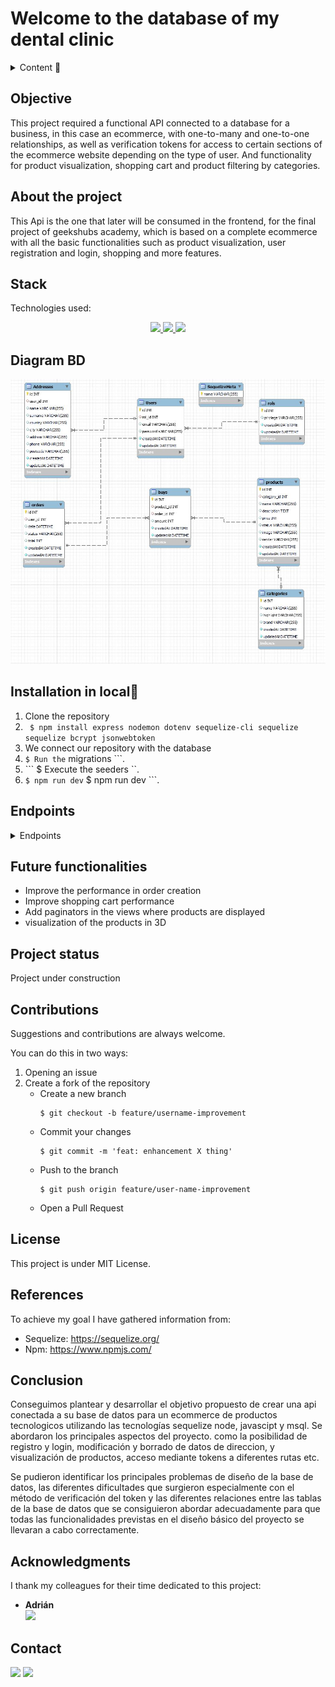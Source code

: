 # Welcome to the database of my dental clinic

<details>
  <summary>Content 📝</summary>
  <ol>
    <li><a href="#objetivo">Objective</a></li>
    <li><a href="#sobre-el-proyecto">About the project</a></li>
    <li><a href="#stack">Stack</a></li>
    <li><a href="#diagrama-bd">Diagram</a></li>
    <li><a href="#instalación-en-local">Installation🚀</a></li>
    <li><a href="#endpoints">Endpoints</a></li>
    <li><a href="#futuras-funcionalidades">Future functionalities</a></li>
    <li><a href="#estado">Project status</a></li>
    <li><a href="#contribuciones">Contributions</a></li>
    <li><a href="#licencia">License</a></li>
    <li><a href="#webgrafia">References</a></li>
    <li><a href="#conclusion">Conclusion</a></li>
    <li><a href="#agradecimientos">Acknowledgments</a></li>
    <li><a href="#contacto">Contacto</a></li>

  </ol>
</details>

## Objective
This project required a functional API connected to a database for a business, in this case an ecommerce, with one-to-many and one-to-one relationships, as well as verification tokens for access to certain sections of the ecommerce website depending on the type of user. And functionality for product visualization, shopping cart and product filtering by categories.
## About the project
This Api is the one that later will be consumed in the frontend, for the final project of geekshubs academy, which is based on a complete ecommerce with all the basic functionalities such as product visualization, user registration and login, shopping and more features.

## Stack
Technologies used:
<div align="center">
<a href="https://www.expressjs.com/">
    <img src= "https://img.shields.io/badge/express.js-%23404d59.svg?style=for-the-badge&logo=express&logoColor=%2361DAFB"/>
</a>
<a href="https://nodejs.org/es/">
    <img src= "https://img.shields.io/badge/node.js-026E00?style=for-the-badge&logo=node.js&logoColor=white"/>
</a>
<a href="https://developer.mozilla.org/es/docs/Web/JavaScript">
    <img src= "https://img.shields.io/badge/javascipt-EFD81D?style=for-the-badge&logo=javascript&logoColor=black"/>
</a>
 </div>

## Diagram BD
!['imagen-db'](./assets/databaseEcommerce.jpg)

## Installation in local🚀
1. Clone the repository
2. ` $ npm install express nodemon dotenv sequelize-cli sequelize sequelize bcrypt jsonwebtoken`
3. We connect our repository with the database 
4. ``` $ Run the ``` migrations ```. 
5. ``` $ Execute the seeders ``. 
6. ``` $ npm run dev ``` $ npm run dev ```.

## Endpoints
<details>
<summary>Endpoints</summary>

- AUTH

    - LOGIN

            POST http://localhost:3000/login  
        body:
        ``` js
            {
                "user": "Ramon",
                "email": "ramon@ramon.com",
                "password": "123456"
            }
        ```
- ROL

    - CREATE

            POST http://localhost:3000/rols 
        body:
        ``` js
            {
                "privilege" : "admin"
            }
        ```
    - OTHER

           - GET http://localhost:3000/rols/1

- USER

    - CREATE

            POST http://localhost:3000/users 
        body:
        ``` js
            {
                "password" : "9778dd77234ff",
                "email" : "amanciolado@gmail.com"
            }
        ```
    - OTHER

           - GET http://localhost:3000/users/1
           - PUT http://localhost:3000/users/1
           - DELETE http://localhost:3000/users/1

- aDDRESS

    - CREATE

            POST http://localhost:3000/address
        body:
        ``` js
            {
                "user_id" : "2",
                "name" : "carlos",
                "surname" : "gonzalez",
                "address" : " Av casalduch",
                "phone" : "76575756745"
                "country" : "Spain"
                "city" : "Madrid"
                "postcode" : "12346"
            }
        ```
    - OTHER

           - GET http://localhost:3000/address
           - GET http://localhost:3000/dentists/all
           - PUT http://localhost:3000/address/:id
           - DELETE http://localhost:3000/address/:id

- ORDER

    - CREATE

            POST http://localhost:3000/orders
        body:
        ``` js
            {
                
                "user_id" : "4",
                "total" : "500",
                "status" : "pending",
                "date" : "28/02/2023",
                
            }
        ```
    - OTHER

           - GET http://localhost:3000/orders
           - GET http://localhost:3000/orders/all
           - PUT http://localhost:3000/orders/:id
           - DELETE http://localhost:3000/orders/:id

- SPECIALITY

    - CREATE

            POST http://localhost:3000/specialities
        body:
        ``` js
            {
                "name" : "odontologo",
                "description" : "el mejor dentista",
            }
        ```
    - OTHER

           - GET http://localhost:3000/specialities

- PRODUCT

    - CREATE

            POST http://localhost:3000/products
        body:
        ``` js
            {
                "category_id" : "2",
                "name" : "Iphone 13",
                "price" : "gonzalez",
                "description" : "new product",
                "render" : "url"
                "image" : "url"
                "status" : "New"
            }
        ```
    - OTHER

           - GET http://localhost:3000/products
           - PUT http://localhost:3000/prducts/all
           - PUT http://localhost:3000/products/:id
           - DELETE http://localhost:3000/products/:id

- CATEGORY

    - CREATE

            POST http://localhost:3000/categories
        body:
        ``` js
            {
                "name" : "Phone",
                "highlight": "yes",
                "brand" : "Nike",
                
            }
        ```
    - OTHER

           - GET http://localhost:3000/categories
           

- BUY

    - ALL

           - POST http://localhost:3000/buys
           - GET http://localhost:3000/buys
           - GET http://localhost:3000/buys/cart
           - PUT http://localhost:3000/buys/:productId
           - DELETE http://localhost:3000/buys/info

                      

</details>

## Future functionalities
- Improve the performance in order creation
- Improve shopping cart performance
- Add paginators in the views where products are displayed
- visualization of the products in 3D

## Project status
Project under construction

## Contributions
Suggestions and contributions are always welcome.  

You can do this in two ways:

1. Opening an issue
2. Create a fork of the repository
    - Create a new branch  
        ```
        $ git checkout -b feature/username-improvement
        ```
    - Commit your changes 
        ```
        $ git commit -m 'feat: enhancement X thing'
        ```
    - Push to the branch 
        ```
        $ git push origin feature/user-name-improvement
        ```
    - Open a Pull Request

## License
This project is under MIT License.

## References
To achieve my goal I have gathered information from:

- Sequelize: https://sequelize.org/
- Npm: https://www.npmjs.com/

## Conclusion
Conseguimos plantear y desarrollar el objetivo propuesto de crear una api conectada a su base de datos para un ecommerce de productos tecnologicos utilizando las tecnologías sequelize node, javascipt y msql. Se abordaron los principales aspectos del proyecto. como la posibilidad de registro y login, modificación y borrado de datos de direccion, y visualización de productos, acceso mediante tokens a diferentes rutas etc.

Se pudieron identificar los principales problemas de diseño de la base de datos, las diferentes dificultades que surgieron especialmente con el método de verificación del token y las diferentes relaciones entre las tablas de la base de datos que se consiguieron abordar adecuadamente para que todas las funcionalidades previstas en el diseño básico del proyecto se llevaran a cabo correctamente.

## Acknowledgments

I thank my colleagues for their time dedicated to this project:

- **Adrián**  
<a href="https://www.github.com/solsona1008/" target="_blank"><img src="https://img.shields.io/badge/github-24292F?style=for-the-badge&logo=github&logoColor=red" target="_blank"></a>


## Contact

<a href = "mailto:solsona1008@gmail.com"><img src="https://img.shields.io/badge/Gmail-C6362C?style=for-the-badge&logo=gmail&logoColor=white" target="_blank"></a>
<a href="https://www.linkedin.com/in/adrian-solsona-miralles-415b27182/" target="_blank"><img src="https://img.shields.io/badge/-LinkedIn-%230077B5?style=for-the-badge&logo=linkedin&logoColor=white" target="_blank"></a> 
</p>

